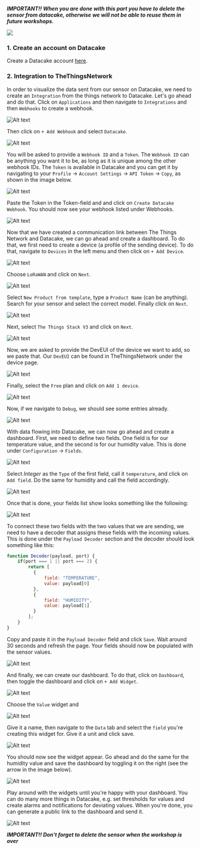 ***IMPORTANT!! When you are done with this part you have to delete the sensor from datacake, otherwise we will not be able to reuse them in future workshops.***

![](/images/i44.png)
### 1. Create an account on Datacake 

Create a Datacake account [here](https://app.datacake.de/login). 

### 2. Integration to TheThingsNetwork 
In order to visualize the data sent from our sensor on Datacake, we need to create an `Integration` from the things network to Datacake. Let's go ahead and do that. Click on `Applications` and then navigate to `Integrations` and then `Webhooks` to create a webhook. 

![Alt text](/images/i21.png)

Then click on `+ Add Webhook` and select `Datacake`. 

![Alt text](/images/i22.png)

You will be asked to provide a `Webhook ID` and a `Token`. The `Webhook ID` can be anything you want it to be, as long as it is unique among the other webhook IDs. The `Token` is available in Datacake and you can get it by navigating to your `Profile` -> `Account Settings` -> `API Token` -> `Copy`, as shown in the image below.  

![Alt text](/images/i23.png)

Paste the Token in the Token-field and and click on `Create Datacake Webhook`. You should now see your webhook listed under Webhooks. 

![Alt text](/images/i24.png)

Now that we have created a communication link between The Things Network and Datacake, we can go ahead and create a dashboard. To do that, we first need to create a device (a profile of the sending device). To do that, navigate to `Devices` in the left menu and then click on `+ Add Device`. 

![Alt text](/images/i25.png)

Choose `LoRaWAN` and click on `Next`. 

![Alt text](/images/i26.png)

Select `New Product from template`, type a `Product Name` (can be anything). Search for your sensor and select the correct  model. Finally click on `Next`. 

![Alt text](/images/i43.png)

Next, select `The Things Stack V3` and click on `Next`. 

![Alt text](/images/i28.png)

Now, we are asked to provide the DevEUI of the device we want to add, so we paste that. Our `DevEUI` can be found in TheThingsNetwork under the device page.

![Alt text](/images/i29.png)

Finally, select the `Free` plan and click on `Add 1 device`. 

![Alt text](/images/i30.png)

Now, if we navigate to `Debug`, we should see some entries already. 

![Alt text](/images/i31.png)

With data flowing into Datacake, we can now go ahead and create a dashboard. First, we need to define two fields. One field is for our temperature value, and the second is for our humidity value. This is done under `Configuration` -> `Fields`.

![Alt text](/images/i32.png)

Select *Integer* as the `Type` of the first field, call it `temperature`, and click on `Add field`. Do the same for humidity and call the field accordingly. 

![Alt text](/images/i33.png)

Once that is done, your fields list show looks something like the following: 

![Alt text](/images/i34.png)

To connect these two fields with the two values that we are sending, we need to have a decoder that assigns these fields with the incoming values. This is done under the `Payload Decoder` section and the decoder should look something like this: 

```js
function Decoder(payload, port) {
    if(port === 1 || port === 2) {
        return [
          {
              field: "TEMPERATURE",
              value: payload[0]
          },
          {
              field: "HUMIDITY",
              value: payload[1]
          }
        ];
    }
}
```

Copy and paste it in the `Payload Decoder` field and click `Save`. Wait around 30 seconds and refresh the page. Your fields should now be populated with the sensor values. 

![Alt text](/images/i35.png)

And finally, we can create our dashboard. To do that, click on `Dashboard`, then toggle the dashboard and click on `+ Add Widget`. 

![Alt text](/images/i36.png)

Choose the `Value` widget and 

![Alt text](/images/i37.png)

Give it a name, then navigate to the `Data` tab and select the `field` you're creating this widget for. Give it a unit and click save. 

![Alt text](/images/i38.png)

You should now see the widget appear. Go ahead and do the same for the humidity value and save the dashboard by toggling it on the right (see the arrow in the image below). 

![Alt text](/images/i39.png)

Play around with the widgets until you're happy with your dashboard. You can do many more things in Datacake, e.g. set thresholds for values and create alarms and notifications for deviating values. When you're done, you can generate a public link to the dashboard and send it. 

![Alt text](/images/i40.png)

***IMPORTANT!! Don't forget to delete the sensor when the workshop is over***